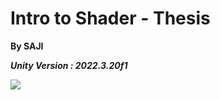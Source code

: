 # Intro to Shader - Thesis

**By SAJI**

***Unity Version : 2022.3.20f1***

![](Images/FinalOutput.gif)
